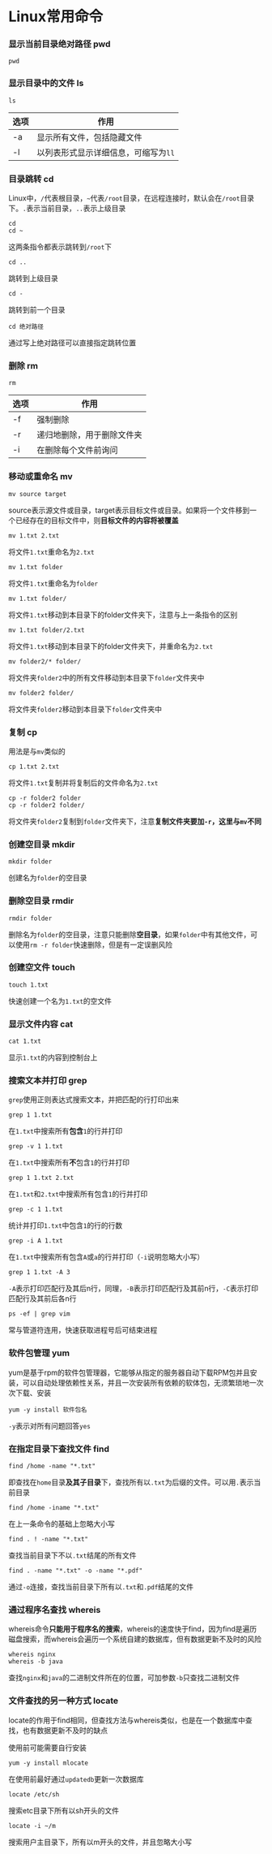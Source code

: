 # Linux常用命令

### 显示当前目录绝对路径 pwd

```
pwd
```

### 显示目录中的文件 ls

```
ls
```

| 选项 | 作用                                 |
| ---- | ------------------------------------ |
| -a   | 显示所有文件，包括隐藏文件           |
| -l   | 以列表形式显示详细信息，可缩写为`ll` |

### 目录跳转 cd

Linux中，`/`代表根目录，`~`代表`/root`目录，在远程连接时，默认会在`/root`目录下。`.`表示当前目录，`..`表示上级目录

```
cd
cd ~
```

这两条指令都表示跳转到`/root`下

```
cd ..
```

跳转到上级目录

```
cd -
```

跳转到前一个目录

```
cd 绝对路径
```

通过写上绝对路径可以直接指定跳转位置

### 删除 rm

```
rm
```

| 选项 | 作用                       |
| ---- | -------------------------- |
| -f   | 强制删除                   |
| -r   | 递归地删除，用于删除文件夹 |
| -i   | 在删除每个文件前询问       |

### 移动或重命名 mv

```
mv source target
```

source表示源文件或目录，target表示目标文件或目录。如果将一个文件移到一个已经存在的目标文件中，则**目标文件的内容将被覆盖**

```
mv 1.txt 2.txt
```

将文件`1.txt`重命名为`2.txt`

```
mv 1.txt folder
```

将文件`1.txt`重命名为`folder`

```
mv 1.txt folder/
```

将文件`1.txt`移动到本目录下的folder文件夹下，注意与上一条指令的区别

```
mv 1.txt folder/2.txt
```

将文件`1.txt`移动到本目录下的folder文件夹下，并重命名为`2.txt`

```
mv folder2/* folder/
```

将文件夹`folder2`中的所有文件移动到本目录下`folder`文件夹中

```
mv folder2 folder/
```

将文件夹`folder2`移动到本目录下`folder`文件夹中

### 复制 cp

用法是与`mv`类似的

```
cp 1.txt 2.txt
```

将文件`1.txt`复制并将复制后的文件命名为`2.txt`

```
cp -r folder2 folder
cp -r folder2 folder/
```

将文件夹`folder2`复制到`folder`文件夹下，注意**复制文件夹要加`-r`，这里与`mv`不同**

### 创建空目录 mkdir

```
mkdir folder
```

创建名为`folder`的空目录

### 删除空目录 rmdir

```
rmdir folder
```

删除名为`folder`的空目录，注意只能删除**空目录**，如果`folder`中有其他文件，可以使用`rm -r folder`快速删除，但是有一定误删风险

### 创建空文件 touch

```
touch 1.txt
```

快速创建一个名为`1.txt`的空文件

### 显示文件内容 cat

```
cat 1.txt
```

显示`1.txt`的内容到控制台上

### 搜索文本并打印 grep

`grep`使用正则表达式搜索文本，并把匹配的行打印出来

```
grep 1 1.txt
```

在`1.txt`中搜索所有**包含**`1`的行并打印

```
grep -v 1 1.txt
```

在`1.txt`中搜索所有**不**包含`1`的行并打印

```
grep 1 1.txt 2.txt
```

在`1.txt`和`2.txt`中搜索所有包含`1`的行并打印

```
grep -c 1 1.txt
```

统计并打印`1.txt`中包含`1`的行的行数

```
grep -i A 1.txt
```

在`1.txt`中搜索所有包含`A`或`a`的行并打印（`-i`说明忽略大小写）

```
grep 1 1.txt -A 3
```

`-A`表示打印匹配行及其后n行，同理，`-B`表示打印匹配行及其前n行，`-C`表示打印匹配行及其前后各n行

```
ps -ef | grep vim
```

常与管道符连用，快速获取进程号后可结束进程

### 软件包管理 yum

yum是基于rpm的软件包管理器，它能够从指定的服务器自动下载RPM包并且安装，可以自动处理依赖性关系，并且一次安装所有依赖的软体包，无须繁琐地一次次下载、安装

```
yum -y install 软件包名
```

`-y`表示对所有问题回答`yes`

### 在指定目录下查找文件 find

```
find /home -name "*.txt"
```

即查找在`home`目录**及其子目录**下，查找所有以`.txt`为后缀的文件。可以用`.`表示当前目录

```
find /home -iname "*.txt"
```

在上一条命令的基础上忽略大小写

```
find . ! -name "*.txt"
```

查找当前目录下不以`.txt`结尾的所有文件

```
find . -name "*.txt" -o -name "*.pdf"
```

通过`-o`连接，查找当前目录下所有以`.txt`和`.pdf`结尾的文件

### 通过程序名查找 whereis

whereis命令**只能用于程序名的搜索**，whereis的速度快于find，因为find是遍历磁盘搜索，而whereis会遍历一个系统自建的数据库，但有数据更新不及时的风险

```
whereis nginx
whereis -b java
```

查找`nginx`和`java`的二进制文件所在的位置，可加参数`-b`只查找二进制文件

### 文件查找的另一种方式 locate

locate的作用于find相同，但查找方法与whereis类似，也是在一个数据库中查找，也有数据更新不及时的缺点

使用前可能需要自行安装

```
yum -y install mlocate
```

在使用前最好通过`updatedb`更新一次数据库

```
locate /etc/sh
```

搜索etc目录下所有以sh开头的文件

```
locate -i ~/m
```

搜索用户主目录下，所有以m开头的文件，并且忽略大小写

